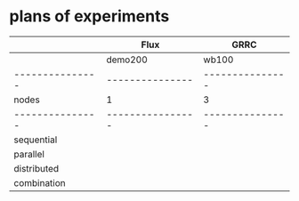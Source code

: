 # plans of experiments

|                 |  Flux                              |              GRRC                 |
| --------------- | ---------------  | --------------- |
|                 |    demo200       |      wb100      |     demo200     |     wb100       |
| --------------- | ---------------  | --------------- | --------------  | --------------- |
|     nodes       |  1     |    3    | 1     |    3    | 1 | 5 | 10 | 15 | 1 | 5 | 10 | 15 |
| --------------- | ---------------- | --------------- | --------------- | --------------- |
|  sequential     |        |         |   |   |    |    |   |   |    |    |   |   |    |    |
|  parallel       |        |         |   |   |    |    |   |   |    |    |   |   |    |    |
|  distributed    |        |         |   |   |    |    |   |   |    |    |   |   |    |    |
|  combination    |        |         |   |   |    |    |   |   |    |    |   |   |    |    |